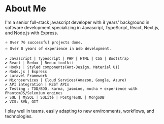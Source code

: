 # About Me

I'm a senior full-stack javascript developer with 8 years' background in software development specializing in Javascript, TypeScript, React, Next.js, and Node.js with Express.
```
⭐️ Over 70 successful projects done.
⭐️ Over 8 years of experience in Web development.
```

```
✔️ Javascript | Typescript | PHP | HTML | CSS | Bootstrap
✔️ React | Redux | Redux toolkit
✔️ Hooks | Styled components(Ant-Design, Material UI)
✔️ Node.js | Express
✔️ Laravel Framework
✔️ Microservices | Cloud Services(Amazon, Google, Azure)
✔️ API integration | REST APIs
✔️ Testing : TDD/BDD, karma, jasmine, mocha + experience with PhantomJS/Selenium engines
✔️ SQL | MySQL | SQLite | PostgreSQL | MongoDB
✔️ VCS: SVN, GIT
```


I play well in teams, easily adapting to new environments, workflows, and technologies.
